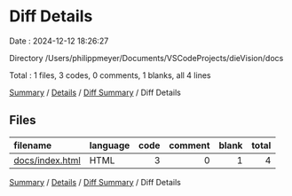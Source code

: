 # Diff Details

Date : 2024-12-12 18:26:27

Directory /Users/philippmeyer/Documents/VSCodeProjects/dieVision/docs

Total : 1 files,  3 codes, 0 comments, 1 blanks, all 4 lines

[Summary](results.md) / [Details](details.md) / [Diff Summary](diff.md) / Diff Details

## Files
| filename | language | code | comment | blank | total |
| :--- | :--- | ---: | ---: | ---: | ---: |
| [docs/index.html](/docs/index.html) | HTML | 3 | 0 | 1 | 4 |

[Summary](results.md) / [Details](details.md) / [Diff Summary](diff.md) / Diff Details